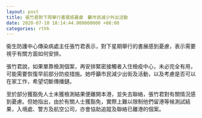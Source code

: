 ```yaml
---
layout: post
title: 張竹君對下周舉行書展感憂慮　籲市民減少外出活動
date: 2020-07-10 18:14:44.000000000 +08:00
categories: rthk
---
```


衞生防護中心傳染病處主任張竹君表示，對下星期舉行的書展感到憂慮，表示需要視乎有關方面如何安排。

張竹君說，如果單靠檢測個案，再安排緊密接觸者入住檢疫中心，未必完全有用，可能需要恢復早前部分防疫措施。她呼籲市民減少出街及活動，以及考慮是否可以在家工作，希望切斷傳播鏈。

至於部分獲豁免人士未獲檢測結果便離開本港，並失去聯絡，張竹君對有關情況感到憂慮。但她指出，由於有關人士獲豁免，實際上難以限制他們留港等候測試結果，入境處、警方及航空公司，亦會協助追蹤及聯絡已離港的個案。

